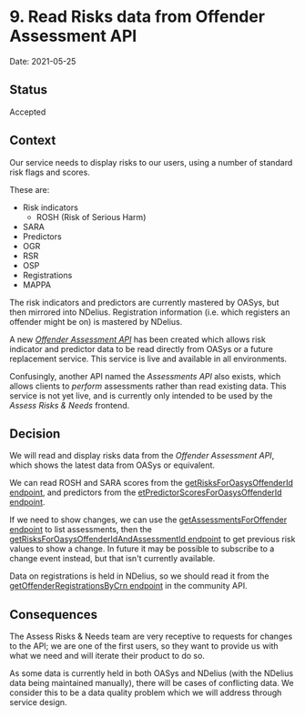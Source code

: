 # 9. Read Risks data from Offender Assessment API

Date: 2021-05-25

## Status

Accepted

## Context

Our service needs to display risks to our users, using a number of standard risk flags and scores.

These are:
 - Risk indicators
   - ROSH (Risk of Serious Harm)
  - SARA
 - Predictors
  - OGR
  - RSR
  - OSP
 - Registrations
  - MAPPA

The risk indicators and predictors are currently mastered by OASys, but then mirrored into NDelius. Registration information (i.e. which registers an offender might be on) is mastered by NDelius.

A new [*Offender Assessment API*](https://github.com/ministryofjustice/offender-assessments-api-kotlin) has been created which allows risk indicator and predictor data to be read directly from OASys or a future replacement service. This service is live and available in all environments.

Confusingly, another API named the *Assessments API* also exists, which allows clients to _perform_ assessments rather than read existing data. This service is not yet live, and is currently only intended to be used by the *Assess Risks & Needs* frontend.

## Decision

We will read and display risks data from the *Offender Assessment API*, which shows the latest data from OASys or equivalent.

We can read ROSH and SARA scores from the [getRisksForOasysOffenderId endpoint](https://offender-dev.aks-dev-1.studio-hosting.service.justice.gov.uk/swagger-ui/#/Offender%20SARA%2C%20ROSH%20risk%20indicators/getRisksForOasysOffenderIdUsingGET), and predictors from the [etPredictorScoresForOasysOffenderId endpoint](https://offender-dev.aks-dev-1.studio-hosting.service.justice.gov.uk/swagger-ui/#/Offender%20OGP%2C%20OGRs%2C%20OVP%20Predictors/getPredictorScoresForOasysOffenderIdUsingGET).

If we need to show changes, we can use the [getAssessmentsForOffender endpoint](https://offender-dev.aks-dev-1.studio-hosting.service.justice.gov.uk/swagger-ui/#/Assessments/getAssessmentsForOffenderUsingGET) to list assessments, then the [getRisksForOasysOffenderIdAndAssessmentId endpoint](https://offender-dev.aks-dev-1.studio-hosting.service.justice.gov.uk/swagger-ui/#/Offender%20SARA%2C%20ROSH%20risk%20indicators/getRisksForOasysOffenderIdAndAssessmentIdUsingGET) to get previous risk values to show a change. In future it may be possible to subscribe to a change event instead, but that isn't currently available.

Data on registrations is held in NDelius, so we should read it from the [getOffenderRegistrationsByCrn endpoint](https://community-api-public.test.probation.service.justice.gov.uk/swagger-ui/index.html#/Risks%20and%20Registrations/getOffenderRegistrationsByCrnUsingGET) in the community API.

## Consequences

The Assess Risks & Needs team are very receptive to requests for changes to the API; we are one of the first users, so they want to provide us with what we need and will iterate their product to do so.

As some data is currently held in both OASys and NDelius (with the NDelius data being maintained manually), there will be cases of conflicting data. We consider this to be a data quality problem which we will address through service design.
